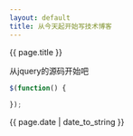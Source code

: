 ```yaml
---
layout: default
title: 从今天起开始写技术博客
---
```

{{ page.title }}

从jquery的源码开始吧

```javascript
$(function() {
    
});
```

{{ page.date | date_to_string }}